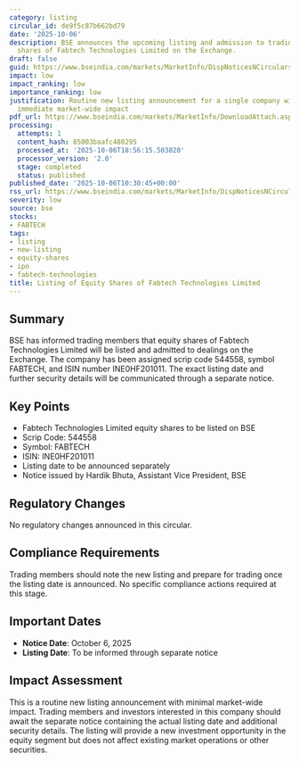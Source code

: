 ```yaml
---
category: listing
circular_id: de9f5c87b662bd79
date: '2025-10-06'
description: BSE announces the upcoming listing and admission to trading of equity
  shares of Fabtech Technologies Limited on the Exchange.
draft: false
guid: https://www.bseindia.com/markets/MarketInfo/DispNoticesNCirculars.aspx?Noticeid={EE007DB8-2564-4411-BAE5-9BE9C819C487}&noticeno=20251006-20&dt=10/06/2025&icount=20&totcount=69&flag=0
impact: low
impact_ranking: low
importance_ranking: low
justification: Routine new listing announcement for a single company with limited
  immediate market-wide impact
pdf_url: https://www.bseindia.com/markets/MarketInfo/DownloadAttach.aspx?id=20251006-20&attachedId=
processing:
  attempts: 1
  content_hash: 85003baafc480295
  processed_at: '2025-10-06T18:56:15.503820'
  processor_version: '2.0'
  stage: completed
  status: published
published_date: '2025-10-06T10:30:45+00:00'
rss_url: https://www.bseindia.com/markets/MarketInfo/DispNoticesNCirculars.aspx?Noticeid={EE007DB8-2564-4411-BAE5-9BE9C819C487}&noticeno=20251006-20&dt=10/06/2025&icount=20&totcount=69&flag=0
severity: low
source: bse
stocks:
- FABTECH
tags:
- listing
- new-listing
- equity-shares
- ipo
- fabtech-technologies
title: Listing of Equity Shares of Fabtech Technologies Limited
---
```


## Summary

BSE has informed trading members that equity shares of Fabtech Technologies Limited will be listed and admitted to dealings on the Exchange. The company has been assigned scrip code 544558, symbol FABTECH, and ISIN number INE0HF201011. The exact listing date and further security details will be communicated through a separate notice.

## Key Points

- Fabtech Technologies Limited equity shares to be listed on BSE
- Scrip Code: 544558
- Symbol: FABTECH
- ISIN: INE0HF201011
- Listing date to be announced separately
- Notice issued by Hardik Bhuta, Assistant Vice President, BSE

## Regulatory Changes

No regulatory changes announced in this circular.

## Compliance Requirements

Trading members should note the new listing and prepare for trading once the listing date is announced. No specific compliance actions required at this stage.

## Important Dates

- **Notice Date**: October 6, 2025
- **Listing Date**: To be informed through separate notice

## Impact Assessment

This is a routine new listing announcement with minimal market-wide impact. Trading members and investors interested in this company should await the separate notice containing the actual listing date and additional security details. The listing will provide a new investment opportunity in the equity segment but does not affect existing market operations or other securities.